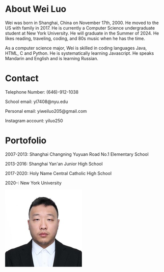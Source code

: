 # About Wei Luo

<p>Wei was born in Shanghai, China on November 17th, 2000. He moved to the US with family in 2017. He is currently a Computer Science undergraduate student at New York University. He will graduate in the Summer of 2024. He likes reading, traveling, coding, and 80s music when he has the time. </p>
<p>As a computer science major, Wei is skilled in coding languages Java, HTML, C and Python. He is systematically learning Javascript. He speaks Mandarin and English and is learning Russian.</p>

# Contact
<p>Telephone Number: (646)-912-1038</p>
<p>School email: yl7408@nyu.edu</p>
<p>Personal email: yiweiluo205@gmail.com</p>
<p>Instagram account: yiluo250</p>

# Portofolio
<p>2007-2013: Shanghai Changning Yuyuan Road No.1 Elementary School</p>
<p>2013-2016: Shanghai Yan'an Junior High School</p>
<p>2017-2020: Holy Name Central Catholic High School</p>
<p>2020-: New York University</p>

![Wei Luo](propic.jpg)